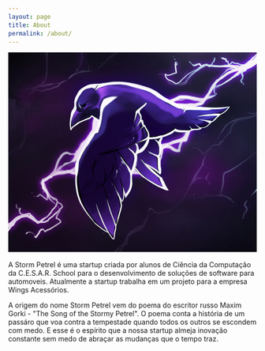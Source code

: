 ```yaml
---
layout: page
title: About
permalink: /about/
---
```


![Alt text](assets/images/about.jpg?raw=true "About")

A Storm Petrel é uma startup criada por alunos de Ciência da Computação da
C.E.S.A.R. School para o desenvolvimento de soluções de software para automoveis.
Atualmente a startup trabalha em um projeto para a empresa Wings Acessórios. 

A origem do nome Storm Petrel vem do poema do escritor russo Maxim Gorki - "The Song of
the Stormy Petrel". O poema conta a história de um passáro que voa contra a tempestade
quando todos os outros se escondem com medo. E esse é o espírito que a nossa startup
almeja inovação constante sem medo de abraçar as mudanças que o tempo traz.
